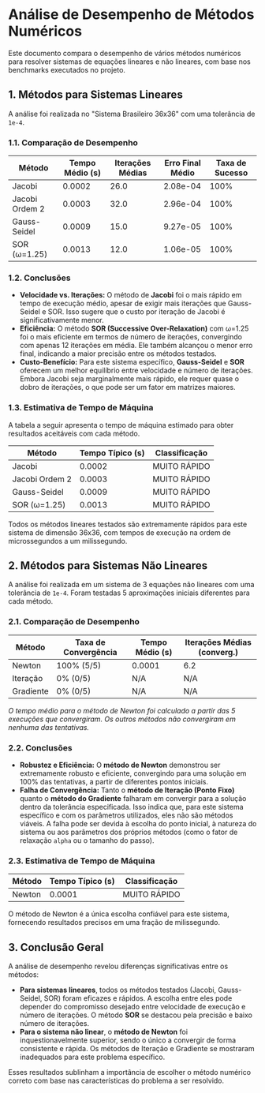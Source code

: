 # Análise de Desempenho de Métodos Numéricos

Este documento compara o desempenho de vários métodos numéricos para resolver sistemas de equações lineares e não lineares, com base nos benchmarks executados no projeto.

## 1. Métodos para Sistemas Lineares

A análise foi realizada no "Sistema Brasileiro 36x36" com uma tolerância de `1e-4`.

### 1.1. Comparação de Desempenho

| Método           | Tempo Médio (s) | Iterações Médias | Erro Final Médio | Taxa de Sucesso |
| ---------------- | --------------- | ---------------- | ---------------- | --------------- |
| Jacobi           | 0.0002          | 26.0             | 2.08e-04         | 100%            |
| Jacobi Ordem 2   | 0.0003          | 32.0             | 2.96e-04         | 100%            |
| Gauss-Seidel     | 0.0009          | 15.0             | 9.27e-05         | 100%            |
| SOR (ω=1.25)     | 0.0013          | 12.0             | 1.06e-05         | 100%            |

### 1.2. Conclusões

- **Velocidade vs. Iterações:** O método de **Jacobi** foi o mais rápido em tempo de execução médio, apesar de exigir mais iterações que Gauss-Seidel e SOR. Isso sugere que o custo por iteração de Jacobi é significativamente menor.
- **Eficiência:** O método **SOR (Successive Over-Relaxation)** com ω=1.25 foi o mais eficiente em termos de número de iterações, convergindo com apenas 12 iterações em média. Ele também alcançou o menor erro final, indicando a maior precisão entre os métodos testados.
- **Custo-Benefício:** Para este sistema específico, **Gauss-Seidel** e **SOR** oferecem um melhor equilíbrio entre velocidade e número de iterações. Embora Jacobi seja marginalmente mais rápido, ele requer quase o dobro de iterações, o que pode ser um fator em matrizes maiores.

### 1.3. Estimativa de Tempo de Máquina

A tabela a seguir apresenta o tempo de máquina estimado para obter resultados aceitáveis com cada método.

| Método           | Tempo Típico (s) | Classificação |
| ---------------- | ---------------- | ------------- |
| Jacobi           | 0.0002           | MUITO RÁPIDO  |
| Jacobi Ordem 2   | 0.0003           | MUITO RÁPIDO  |
| Gauss-Seidel     | 0.0009           | MUITO RÁPIDO  |
| SOR (ω=1.25)     | 0.0013           | MUITO RÁPIDO  |

Todos os métodos lineares testados são extremamente rápidos para este sistema de dimensão 36x36, com tempos de execução na ordem de microssegundos a um milissegundo.

## 2. Métodos para Sistemas Não Lineares

A análise foi realizada em um sistema de 3 equações não lineares com uma tolerância de `1e-4`. Foram testadas 5 aproximações iniciais diferentes para cada método.

### 2.1. Comparação de Desempenho

| Método    | Taxa de Convergência | Tempo Médio (s) | Iterações Médias (converg.) |
| --------- | -------------------- | --------------- | --------------------------- |
| Newton    | 100% (5/5)           | 0.0001          | 6.2                         |
| Iteração  | 0% (0/5)             | N/A             | N/A                         |
| Gradiente | 0% (0/5)             | N/A             | N/A                         |

*O tempo médio para o método de Newton foi calculado a partir das 5 execuções que convergiram. Os outros métodos não convergiram em nenhuma das tentativas.*

### 2.2. Conclusões

- **Robustez e Eficiência:** O **método de Newton** demonstrou ser extremamente robusto e eficiente, convergindo para uma solução em 100% das tentativas, a partir de diferentes pontos iniciais.
- **Falha de Convergência:** Tanto o **método de Iteração (Ponto Fixo)** quanto o **método do Gradiente** falharam em convergir para a solução dentro da tolerância especificada. Isso indica que, para este sistema específico e com os parâmetros utilizados, eles não são métodos viáveis. A falha pode ser devida à escolha do ponto inicial, à natureza do sistema ou aos parâmetros dos próprios métodos (como o fator de relaxação `alpha` ou o tamanho do passo).

### 2.3. Estimativa de Tempo de Máquina

| Método | Tempo Típico (s) | Classificação |
| ------ | ---------------- | ------------- |
| Newton | 0.0001           | MUITO RÁPIDO  |

O método de Newton é a única escolha confiável para este sistema, fornecendo resultados precisos em uma fração de milissegundo.

## 3. Conclusão Geral

A análise de desempenho revelou diferenças significativas entre os métodos:

- **Para sistemas lineares**, todos os métodos testados (Jacobi, Gauss-Seidel, SOR) foram eficazes e rápidos. A escolha entre eles pode depender do compromisso desejado entre velocidade de execução e número de iterações. O método **SOR** se destacou pela precisão e baixo número de iterações.
- **Para o sistema não linear**, o **método de Newton** foi inquestionavelmente superior, sendo o único a convergir de forma consistente e rápida. Os métodos de Iteração e Gradiente se mostraram inadequados para este problema específico.

Esses resultados sublinham a importância de escolher o método numérico correto com base nas características do problema a ser resolvido.
